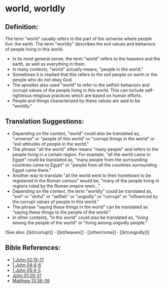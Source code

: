 # world, worldly #

## Definition: ##

The term "world" usually refers to the part of the universe where people live: the earth. The term "worldly" describes the evil values and behaviors of people living in this world.

* In its most general sense, the term "world" refers to the heavens and the earth, as well as everything in them.
* In many contexts, "world" actually means, "people in the world."
* Sometimes it is implied that this refers to the evil people on earth or the people who do not obey God.
* The apostles also used "world" to refer to the selfish behaviors and corrupt values of the people living in this world. This can include self-righteous religious practices which are based on human efforts.
* People and things characterized by these values are said to be "worldly."

## Translation Suggestions: ##

* Depending on the context, "world" could also be translated as, "universe" or "people of this world" or "corrupt things in the world" or "evil attitudes of people in the world."
* The phrase "all the world" often means "many people" and refers to the people living in a certain region. For example, "all the world came to Egypt" could be translated as, "many people from the surrounding countries came to Egypt" or "people from all the countries surrounding Egypt came there."
* Another way to translate "all the world went to their hometown to be registered in the Roman census" would be, "many of the people living in regions ruled by the Roman empire went..."
* Depending on the context, the term "worldly" could be translated as, "evil" or "sinful" or "selfish" or "ungodly" or "corrupt" or "influenced by the corrupt values of people in this world."
* The phrase "saying these things in the world" can be translated as "saying these things to the people of the world."
* In other contexts, "in the world" could also be translated as, "living among the people of the world" or "living among ungodly people."

(See also: [[kt/corrupt]] **·** [[kt/heaven]] **·** [[other/rome]] **·** [[kt/ungodly]])

## Bible References: ##

* [1 John 02:15-17](en/tn/1jn/help/02/15)
* [1 John 04:4-6](en/tn/1jn/help/04/04)
* [1 John 05:4-5](en/tn/1jn/help/05/04)
* [John 01:29-31](en/tn/jhn/help/01/29)
* [Matthew 13:36-39](en/tn/mat/help/13/36)
